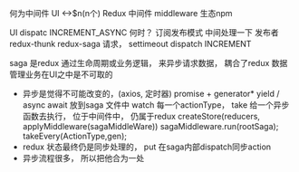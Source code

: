 何为中间件 UI <->$n(n个) Redux
中间件 middleware 生态npm

UI dispatc INCREMENT_ASYNC
何时？ 订阅发布模式
中间处理一下 发布者 redux-thunk redux-saga 请求，  settimeout dispatch INCREMENT

saga 是redux 通过生命周期或业务逻辑， 来异步请求数据， 耦合了redux 数据管理业务在UI之中是不可取的
- 异步是觉得不可能改变的，(axios, 定时器)
  promise + generator* yield / async await
  放到saga 文件中
  watch 每一个actionType， take 给一个异步函数去执行， 位于中间件中， 仍属于redux createStore(reducers, applyMiddleware(sagaMiddleWare))
  sagaMiddleware.run(rootSaga);
  takeEvery(ActionType,gen);
- redux 状态最终仍是同步处理的， put 在saga内部dispatch同步action
- 异步流程很多， 所以把他合为一处